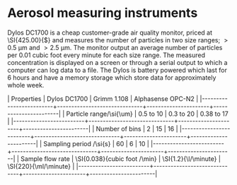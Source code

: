 
# Aerosol measuring instruments

Dylos DC1700 is a cheap customer-grade air quality monitor, priced at \SI{425.00}{\$} and measures the number of particles in two size ranges; $>\SI{0.5}{\um}$ and $>\SI{2.5}{\um}$.
The monitor output an average number of particles per 0.01 cubic foot every minute for each size range.
The measured concentration is displayed on a screen or through a serial output to which a computer can log data to a file.
The Dylos is battery powered which last for 6 hours and have a memory storage which store data for approximately whole week.


| Properties              | Dylos DC1700                 | Grimm 1.108          | Alphasense OPC-N2     |
|-------------------------+------------------------------+----------------------+-----------------------|
| Particle range/\si{\um} | 0.5 to 10                    | 0.3 to 20            | 0.38 to 17            |
|-------------------------+------------------------------+----------------------+-----------------------|
| Number of bins          | 2                            | 15                   | 16                    |
|-------------------------+------------------------------+----------------------+-----------------------|
| Sampling period /\si{s} | 60                           | 6                    | 10                    |
|-------------------------+------------------------------+----------------------+-----------------------|
| Sample flow rate        | \SI{0.038}{cubic foot /\min} | \SI{1.2}{\l/\minute} | \SI{220}{\ml/\minute} |
|-------------------------+------------------------------+----------------------+-----------------------|

